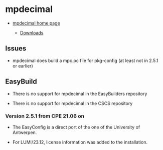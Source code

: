 # mpdecimal

  * [mpdecimal home page](https://www.bytereef.org/mpdecimal/)

      * [Downloads](https://www.bytereef.org/mpdecimal/download.html)


## Issues

  * mpdecimal does build a mpc.pc file for pkg-config (at least not in 2.5.1 or earlier)


## EasyBuild

  * There is no support for mpdecimal in the EasyBuilders repository

  * There is no support for mpdecimal in the CSCS repository


### Version 2.5.1 from CPE 21.06 on

  * The EasyConfig is a direct port of the one of the University of Antwerpen.
  
  * For LUMI/23.12, license information was added to the installation.
